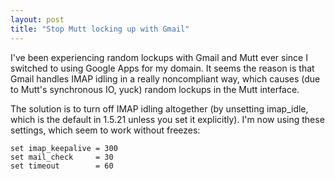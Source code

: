 ```yaml
---
layout: post
title: "Stop Mutt locking up with Gmail"
---
```


I've been experiencing random lockups with Gmail and Mutt ever since I switched
to using Google Apps for my domain. It seems the reason is that Gmail handles
IMAP idling in a really noncompliant way, which causes (due to Mutt's
synchronous IO, yuck) random lockups in the Mutt interface.

The solution is to turn off IMAP idling altogether (by unsetting imap\_idle,
which is the default in 1.5.21 unless you set it explicitly). I'm now using
these settings, which seem to work without freezes:

    set imap_keepalive = 300
    set mail_check     = 30
    set timeout        = 60
